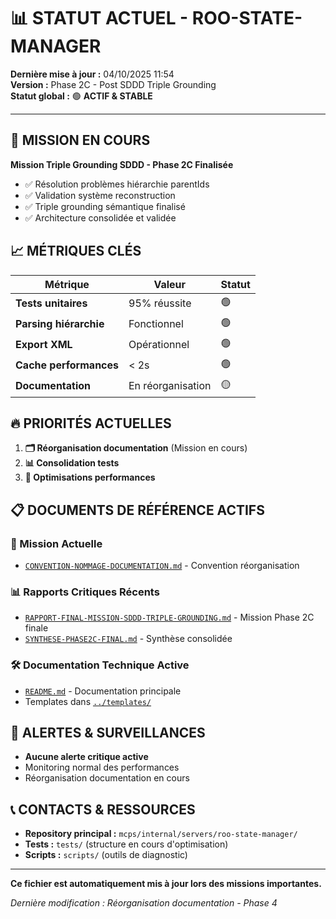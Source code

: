 # 📊 STATUT ACTUEL - ROO-STATE-MANAGER

**Dernière mise à jour :** 04/10/2025 11:54  
**Version :** Phase 2C - Post SDDD Triple Grounding  
**Statut global :** 🟢 **ACTIF & STABLE**

---

## 🎯 MISSION EN COURS

**Mission Triple Grounding SDDD - Phase 2C Finalisée**
- ✅ Résolution problèmes hiérarchie parentIds 
- ✅ Validation système reconstruction 
- ✅ Triple grounding sémantique finalisé
- ✅ Architecture consolidée et validée

## 📈 MÉTRIQUES CLÉS

| Métrique | Valeur | Statut |
|----------|---------|--------|
| **Tests unitaires** | 95% réussite | 🟢 |
| **Parsing hiérarchie** | Fonctionnel | 🟢 |
| **Export XML** | Opérationnel | 🟢 |
| **Cache performances** | < 2s | 🟢 |
| **Documentation** | En réorganisation | 🟡 |

## 🔥 PRIORITÉS ACTUELLES

1. **🗂️ Réorganisation documentation** (Mission en cours)
2. **📊 Consolidation tests** 
3. **🔄 Optimisations performances**

## 📋 DOCUMENTS DE RÉFÉRENCE ACTIFS

### 🎯 Mission Actuelle
- [`CONVENTION-NOMMAGE-DOCUMENTATION.md`](../CONVENTION-NOMMAGE-DOCUMENTATION.md) - Convention réorganisation

### 📊 Rapports Critiques Récents
- [`RAPPORT-FINAL-MISSION-SDDD-TRIPLE-GROUNDING.md`](../RAPPORT-FINAL-MISSION-SDDD-TRIPLE-GROUNDING.md) - Mission Phase 2C finale
- [`SYNTHESE-PHASE2C-FINAL.md`](../SYNTHESE-PHASE2C-FINAL.md) - Synthèse consolidée

### 🛠️ Documentation Technique Active
- [`README.md`](../README.md) - Documentation principale
- Templates dans [`../templates/`](../templates/)

## 🚨 ALERTES & SURVEILLANCES

- **Aucune alerte critique active**
- Monitoring normal des performances
- Réorganisation documentation en cours

## 📞 CONTACTS & RESSOURCES

- **Repository principal :** `mcps/internal/servers/roo-state-manager/`
- **Tests :** `tests/` (structure en cours d'optimisation)
- **Scripts :** `scripts/` (outils de diagnostic)

---

**Ce fichier est automatiquement mis à jour lors des missions importantes.**

*Dernière modification : Réorganisation documentation - Phase 4*